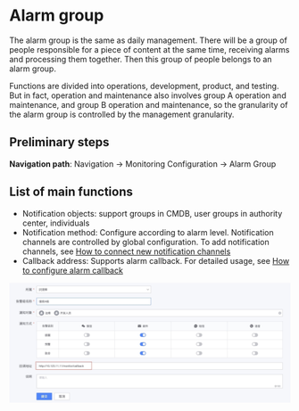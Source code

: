 # Alarm group

The alarm group is the same as daily management. There will be a group of people responsible for a piece of content at the same time, receiving alarms and processing them together. Then this group of people belongs to an alarm group.

Functions are divided into operations, development, product, and testing. But in fact, operation and maintenance also involves group A operation and maintenance, and group B operation and maintenance, so the granularity of the alarm group is controlled by the management granularity.

## Preliminary steps

**Navigation path**: Navigation → Monitoring Configuration → Alarm Group

## List of main functions

* Notification objects: support groups in CMDB, user groups in authority center, individuals
* Notification method: Configure according to alarm level. Notification channels are controlled by global configuration. To add notification channels, see [How to connect new notification channels](../../guide/notify_setting.md)
* Callback address: Supports alarm callback. For detailed usage, see [How to configure alarm callback](../../guide/http_callback.md)

![-w2021](media/15833981927965.jpg)